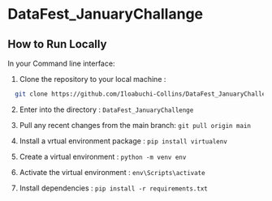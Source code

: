 # DataFest_JanuaryChallange

## How to Run Locally
  In your Command line interface:
  
  1. Clone the repository to your local machine :
  ```bash
    git clone https://github.com/Iloabuchi-Collins/DataFest_JanuaryChallenge.git
  ```
  
  2. Enter into the directory :      `DataFest_JanuaryChallenge`
  
  3. Pull any recent changes from the main branch:  `git pull origin main`
  
  4. Install a vrtual environment package :        `pip install virtualenv`
  
  5. Create a virtual environment : `python -m venv env`
  
  6. Activate the virtual environment :   `env\Scripts\activate`
  
  7. Install dependencies :  `pip install -r requirements.txt`
